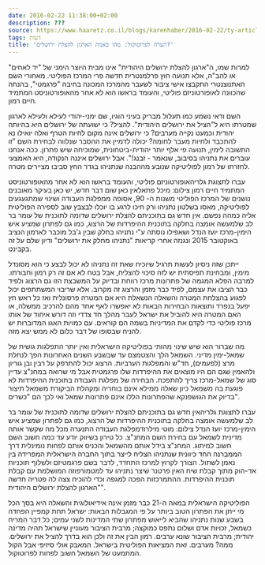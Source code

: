 ```yaml
---
date: 2016-02-22 11:38:00+02:00
description: ???
source: https://www.haaretz.co.il/blogs/karenhaber/2016-02-22/ty-article/0000017f-f8ba-d887-a7ff-f8fe1fca0000
tags: דעות
title: 'הערה לפרוטוקול: מהו באמת הארגון להצלת ירושלים?'
---
```


למרות שמו, ה"ארגון להצלת ירושלים היהודית" אינו מבית היוצר הימני של "יד לאחים" או להב"ה, אלא תנועה חוץ פרלמנטרית חדשה פרי המרכז הפוליטי. מאחורי השם האתנוצנטרי התקבצו אישי ציבור לשעבר מהמרכז המכונה בחיבה "פרגמטי", בהנחה שהכוונה לאופורטוניזם פוליטי, והעומד בראשו הוא לא אחר מהאופורטוניסט המתמיד חיים רמון.

השם ודאי נשמע כמו תעלול מבריק בעיני הוגיו, שם ימני-יהודי לעילא ולעילא לארגון שמטרתו היא ל"הציל את ירושלים היהודית". להציל? כי ישועתה של ירושלים היא בהיותה יהודית וכמעט נקייה מערבים? כי ירושלים אינה מקום לחיות הטרף ואלה יואילו נא להתכבד ולחיות מעבר לחומה? יכולה לדמיין את ההסבר שנלווה לבחירת השם "זו התשובה לימין, תנועה פי אלף יותר יהודית-ביטחונית, שמוכיחה שיש פתרון. ככה אנחנו עוברים את נתניהו בסיבוב, שנאמר - זבנג!". אבל ירושלים איננה הנקודה, היא האמצעי לחזרתו של רמון לפוליטיקה שנובע מההבנה שנתניהו בגדר החץ סביבו מציירים מטרה.

 עברו לתצוגת גלריהאופורטוניזם פוליטי, והעומד בראשו הוא לא אחר מהאופורטוניסט המתמיד חיים רמון צילום: מיכל פתאלאין כאן שום דבר חדש, יש כאן בעיקר מאובנים נושנים של המרכז הפוליטי משנות ה- 90, אסופה ממפלגת העבודה ושינוי שמתגעגעים לפוליטיקה, מאסו בשלטון נתניהו ורק חיכו לרגע בו יוכלו לבצבץ שוב לספירה הפוליטית אליה כמהה נפשם. אין חדש גם בתוכניתם להצלת ירושלים שדומה לתוכנית של עומר בר לב שלמעשה אומצה בחלקה בתוכנית ההיפרדות של הרצוג, כמו גם לפתרון שמציע איש הימין-מרכז יועז הנדל ושאפילו נוסתה ע"י נתניהו בחלק שבין ג'בל מוכבר לארמון הנציב באוקטובר 2015 ונגנזה אחרי קריאות "נתניהו מחלק את ירושלים" ודיון שלם על זה בקבינט.

ייתכן שזה ניסיון לעשות תרגיל שיוכיח שאת זה נתניהו לא יכול לבצע כי הוא מסונדל מימין, ומבחינת תפיסתית יש לזה סיכוי להצליח, אבל בטח לא אם זה רק רמון וחבורתו. למרבה הפלא המגמה של פתרונות מרכז רווחת ובדיוק על המשבצת הזו גם הרצוג ולפיד כבר הציבו את עצמם, לפיד כבר מזמן והרצוג זה מקרוב. אלא שריבוי המשתתפים יכול לפגוע בהצלחת המטרה והשאלה הנשאלת היא אם המטרה פרסונלית ואז כל ראש חץ יפעל בנפרד ותוצאות הבחירות הבאות לא יאפשרו לאף אחד מהם להרכיב ממשלה, או האם המטרה היא להוביל את ישראל לעבר מהלך חד צדדי וזה דורש איחוד של אותו מרכז פוליטי כדי לקדם את המדיניות בשמה הם קוראים. עם כמויות האגו המדוברות יש להניח שבסופו של דבר כלום לא ממש יצא מזה.

מה שברור הוא שיש שינוי מהותי בפוליטיקה הישראלית ואין יותר התפלגות גושית של שמאל-ימין מדיני. השמאל הלך והצטמצם עד שבשבע השנים האחרונות הפך לנחלת מרצ (לפעמים), חד"ש והמפלגות הערביות. הרצוג יכול להתרפק על רבין ובן גוריון ולהאמין שגם הם היו מוצאים את ההיפרדות שלו פרגמטית אבל מי שרואה במחנ"צ עדיין סוג של שמאל-מרכז צריך להתפכח. הבחירה של מפלגת העבודה בתוכנית ההיפרדות לא פוגעת בה משמאל כיון שאלה ממילא אינם בוחריה ומקהלת הביקורת משמאל תיצור בדיוק את הגושפנקא שהפתרונות הללו אינם פתרונות שמאל ואי לכך הם "כשרים". 

 עברו לתצוגת גלריהאין חדש גם בתוכניתם להצלת ירושלים שדומה לתוכנית של עומר בר לב שלמעשה אומצה בחלקה בתוכנית ההיפרדות של הרצוג, כמו גם לפתרון שמציע איש הימין-מרכז יועז הנדל צילום: מוטי מילרודמפלגת העבודה התנערה מכל מה שקשר אותה מדינית לשמאל עם בחירת השם המחנ"צ. כל טירון בשיווק יודע עד כמה חשוב השם חשוב למיתוג. המחנ"צ בידל אותם מהשמאל והכניס אותם לפחות נומינלית דרך הממברנה החד כיוונית שנתניהו הצליח לייצר בתוך החברה הישראלית המפרידה בין נאמן לשתול. הצורך לקרוץ למרכז התחדד, לדבר בשם פרגמטיזם ולשלוף תוכניות אד-הוק מתוך קבלת שיח האין פרטנר שיצר נתניהו עד למטמורפוזה המושלמת עם קבלת תוכנית ההיפרדות. ההתמרכזות הפכה למגפה וכדי להוכיח צצה לה פטריה חדשה "הארגון להצלת ירושלים היהודית".

הפוליטיקה הישראלית במאה ה-21 כבר מזמן אינה אידיאולוגית והשאלה היא בסך הכל מי ייתן את הפתרון הטוב ביותר על פי המגבלות הבאות: ישראל תחת קמפיין הפחדה בשבע שנות נתניהו שהביא לייאוש מפתרון שתי המדינות לשני עמים; כל דבר המריח כשמאל, זכויות אדם ושלום נתפס כמוקצה; מרבית הציבור מעוניין שישראל תהיה מדינה יהודית; מרבית הציבור שונא ערבים. רמון הבין את זה ולכן הוא בדרך להציל את ירושלים. ממה? מערבים. זאת המציאות הפוליטית בישראל. המאבק אולי סיזיפי אבל הקול המתמעט של השמאל חשוב לפחות לפרוטוקול.